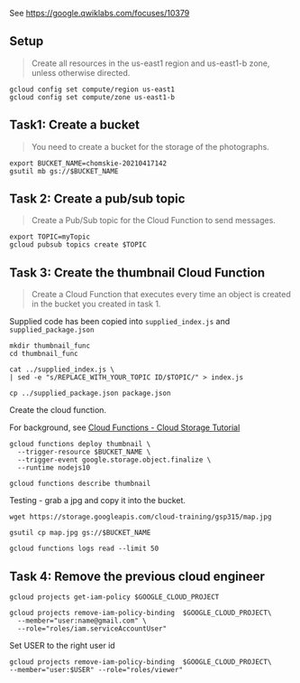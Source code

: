 See https://google.qwiklabs.com/focuses/10379

Setup
-----

> Create all resources in the us-east1 region and us-east1-b zone, unless otherwise directed.

    gcloud config set compute/region us-east1
    gcloud config set compute/zone us-east1-b



Task1: Create a bucket
----------------------

> You need to create a bucket for the storage of the photographs.

    export BUCKET_NAME=chomskie-20210417142
    gsutil mb gs://$BUCKET_NAME


Task 2: Create a pub/sub topic
------------------------------

> Create a Pub/Sub topic for the Cloud Function to send messages.

    export TOPIC=myTopic
    gcloud pubsub topics create $TOPIC


Task 3: Create the thumbnail Cloud Function
-------------------------------------------

> Create a Cloud Function that executes every time an object
> is created in the bucket you created in task 1.

Supplied code has been copied into `supplied_index.js` and `supplied_package.json`

    mkdir thumbnail_func
    cd thumbnail_func
    
    cat ../supplied_index.js \
    | sed -e "s/REPLACE_WITH_YOUR_TOPIC ID/$TOPIC/" > index.js

    cp ../supplied_package.json package.json

    
Create the cloud function.

For background, see
[Cloud Functions - Cloud Storage Tutorial](https://cloud.google.com/functions/docs/tutorials/storage)

    gcloud functions deploy thumbnail \
      --trigger-resource $BUCKET_NAME \
      --trigger-event google.storage.object.finalize \
      --runtime nodejs10
    
    gcloud functions describe thumbnail


Testing - grab a jpg and copy it into the bucket.

    wget https://storage.googleapis.com/cloud-training/gsp315/map.jpg
    
    gsutil cp map.jpg gs://$BUCKET_NAME
    
    gcloud functions logs read --limit 50



Task 4: Remove the previous cloud engineer
------------------------------------------

    gcloud projects get-iam-policy $GOOGLE_CLOUD_PROJECT

    gcloud projects remove-iam-policy-binding  $GOOGLE_CLOUD_PROJECT\
      --member="user:name@gmail.com" \
      --role="roles/iam.serviceAccountUser"

Set USER to the right user id

    gcloud projects remove-iam-policy-binding  $GOOGLE_CLOUD_PROJECT\
    --member="user:$USER" --role="roles/viewer"

